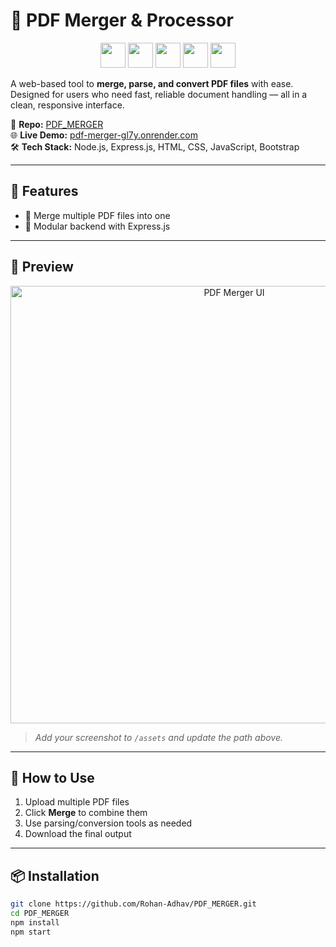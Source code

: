 # 📄 PDF Merger & Processor

<p align="center">
  <img src="https://cdn.jsdelivr.net/gh/devicons/devicon/icons/nodejs/nodejs-original.svg" width="40" />
  <img src="https://cdn.jsdelivr.net/gh/devicons/devicon/icons/javascript/javascript-original.svg" width="40" />
  <img src="https://cdn.jsdelivr.net/gh/devicons/devicon/icons/html5/html5-original.svg" width="40" />
  <img src="https://cdn.jsdelivr.net/gh/devicons/devicon/icons/css3/css3-original.svg" width="40" />
  <img src="https://cdn.jsdelivr.net/gh/devicons/devicon/icons/bootstrap/bootstrap-original.svg" width="40" />
</p>



A web-based tool to **merge, parse, and convert PDF files** with ease. Designed for users who need fast, reliable document handling — all in a clean, responsive interface.

📁 **Repo:** [PDF_MERGER](https://github.com/Rohan-Adhav/PDF_MERGER)  
🌐 **Live Demo:** [pdf-merger-gl7y.onrender.com](https://pdf-merger-gl7y.onrender.com)  
🛠️ **Tech Stack:** Node.js, Express.js, HTML, CSS, JavaScript, Bootstrap

---

## 🚀 Features

- 📎 Merge multiple PDF files into one  
- 🧰 Modular backend with Express.js

---

## 📸 Preview

<p align="center">
  <img src="./assets/pdf-merger-ui.png" alt="PDF Merger UI" width="700"/>
</p>

> _Add your screenshot to `/assets` and update the path above._

---

## 🧪 How to Use

1. Upload multiple PDF files  
2. Click **Merge** to combine them  
3. Use parsing/conversion tools as needed  
4. Download the final output

---

## 📦 Installation

```bash
git clone https://github.com/Rohan-Adhav/PDF_MERGER.git
cd PDF_MERGER
npm install
npm start
